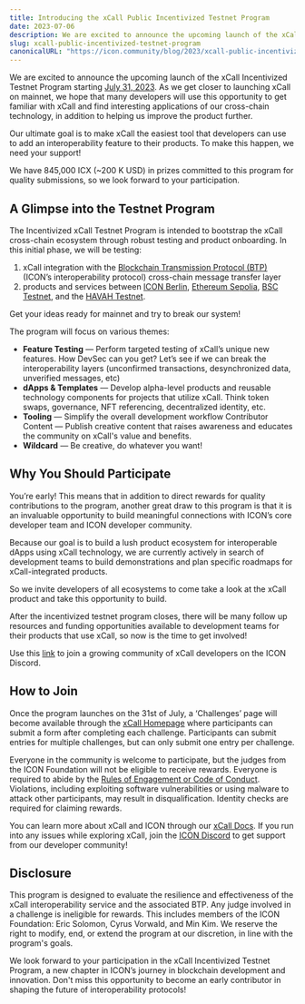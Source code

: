 ```yaml
---
title: Introducing the xCall Public Incentivized Testnet Program
date: 2023-07-06
description: We are excited to announce the upcoming launch of the xCall Incentivized Testnet Program starting July 31, 2023. Our ultimate goal is to make xCall the easiest tool that developers can use to add an interoperability feature to their products.
slug: xcall-public-incentivized-testnet-program
canonicalURL: "https://icon.community/blog/2023/xcall-public-incentivized-testnet-program/"
---
```


We are excited to announce the upcoming launch of the xCall Incentivized Testnet Program starting [July 31, 2023](https://calendar.google.com/calendar/event?action=TEMPLATE&tmeid=MHJobThuMjdkNXQ0aWZqa2hsMHBoYW9iNDcgaGVsbG9AaWNvbi5mb3VuZGF0aW9u&tmsrc=hello%40icon.foundation). As we get closer to launching xCall on mainnet, we hope that many developers will use this opportunity to get familiar with xCall and find interesting applications of our cross-chain technology, in addition to helping us improve the product further. 

Our ultimate goal is to make xCall the easiest tool that developers can use to add an interoperability feature to their products. To make this happen, we need your support! 

We have 845,000 ICX (~200 K USD) in prizes committed to this program for quality submissions, so we look forward to your participation. 

## A Glimpse into the Testnet Program

The Incentivized xCall Testnet Program is intended to bootstrap the xCall cross-chain ecosystem through robust testing and product onboarding. In this initial phase, we will be testing: 
1. xCall integration with the [Blockchain Transmission Protocol (BTP)](https://docs.icon.community/cross-chain-communication/blockchain-transmission-protocol-btp) (ICON’s interoperability protocol) cross-chain message transfer layer
2. products and services between [ICON Berlin](https://docs.icon.community/icon-stack/icon-networks/main-network#berlin-test-network), [Ethereum Sepolia](https://ethereum.org/en/developers/docs/networks/#sepolia), [BSC Testnet](https://docs.bnbchain.org/docs/BSCtestnet), and the [HAVAH Testnet](https://docs.havah.io/havah/what-is-havah/readme). 

Get your ideas ready for mainnet and try to break our system!

The program will focus on various themes:

* **Feature Testing** — Perform targeted testing of xCall’s unique new features. How DevSec can you get? Let’s see if we can break the interoperability layers (unconfirmed transactions, desynchronized data, unverified messages, etc)
* **dApps & Templates** — Develop alpha-level products and reusable technology components for projects that utilize xCall. Think token swaps, governance, NFT referencing, decentralized identity, etc. 
* **Tooling** — Simplify the overall development workflow
Contributor Content — Publish creative content that raises awareness and educates the community on xCall's value and benefits.
* **Wildcard** — Be creative, do whatever you want!

## Why You Should Participate

You’re early! This means that in addition to direct rewards for quality contributions to the program, another great draw to this program is that it is an invaluable opportunity to build meaningful connections with ICON’s core developer team and ICON developer community. 

Because our goal is to build a lush product ecosystem for interoperable dApps using xCall technology, we are currently actively in search of development teams to build demonstrations and plan specific roadmaps for xCall-integrated products. 

So we invite developers of all ecosystems to come take a look at the xCall product and take this opportunity to build. 

After the incentivized testnet program closes, there will be many follow up resources and funding opportunities available to development teams for their products that use xCall, so now is the time to get involved!

Use this [link](https://discord.gg/8ZG7hCsWND) to join a growing community of xCall developers on the ICON Discord.

## How to Join

Once the program launches on the 31st of July, a ‘Challenges’ page will become available through the [xCall Homepage](https://icon.community/xcall/) where participants can submit a form after completing each challenge. Participants can submit entries for multiple challenges, but can only submit one entry per challenge.

Everyone in the community is welcome to participate, but the judges from the ICON Foundation will not be eligible to receive rewards. Everyone is required to abide by the [Rules of Engagement or Code of Conduct](https://github.com/icon-project/community/blob/main/CODE_OF_CONDUCT.md). Violations, including exploiting software vulnerabilities or using malware to attack other participants, may result in disqualification. Identity checks are required for claiming rewards.

You can learn more about xCall and ICON through our [xCall Docs](https://docs.icon.community/cross-chain-communication/xcall). If you run into any issues while exploring xCall, join the [ICON Discord](https://discord.gg/8ZG7hCsWND) to get support from our developer community!

## Disclosure

This program is designed to evaluate the resilience and effectiveness of the xCall interoperability service and the associated BTP. Any judge involved in a challenge is ineligible for rewards. This includes members of the ICON Foundation: Eric Solomon, Cyrus Vorwald, and Min Kim. We reserve the right to modify, end, or extend the program at our discretion, in line with the program's goals.

We look forward to your participation in the xCall Incentivized Testnet Program, a new chapter in ICON’s journey in blockchain development and innovation. Don't miss this opportunity to become an early contributor in shaping the future of interoperability protocols!
